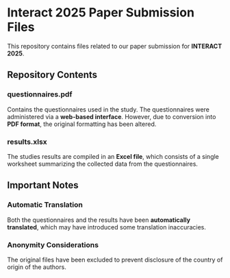 # Interact 2025 Paper Submission Files

This repository contains files related to our paper submission for **INTERACT 2025**.

## Repository Contents

### questionnaires.pdf
Contains the questionnaires used in the study. The questionnaires were administered via a **web-based interface**. However, due to conversion into **PDF format**, the original formatting has been altered.

### results.xlsx
The studies results are compiled in an **Excel file**, which consists of a single worksheet summarizing the collected data from the questionnaires.

## Important Notes

### Automatic Translation
Both the questionnaires and the results have been **automatically translated**, which may have introduced some translation inaccuracies.

### Anonymity Considerations
The original files have been excluded to prevent disclosure of the country of origin of the authors.

